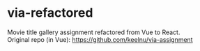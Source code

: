 # via-refactored
Movie title gallery assignment refactored from Vue to React. </br>
Original repo (in Vue): https://github.com/keelnu/via-assignment
